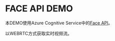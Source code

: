 # FACE API DEMO

本DEMO使用Azure Cognitive Service中的[Face API](https://azure.microsoft.com/zh-cn/services/cognitive-services/face/)。

以WEBRTC方式获取实时视频流。